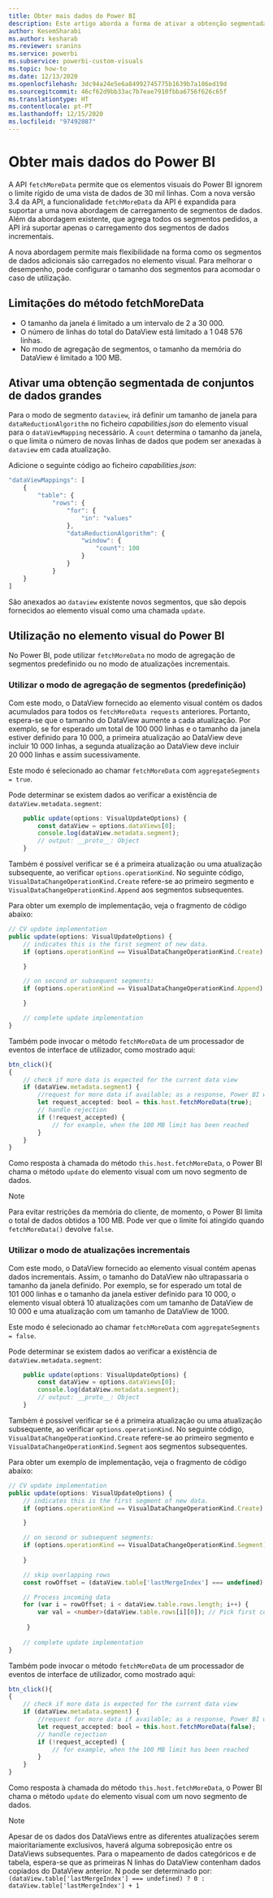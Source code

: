 ```yaml
---
title: Obter mais dados do Power BI
description: Este artigo aborda a forma de ativar a obtenção segmentada de conjuntos de dados de grandes dimensões dos elementos visuais do Power BI.
author: KesemSharabi
ms.author: kesharab
ms.reviewer: sranins
ms.service: powerbi
ms.subservice: powerbi-custom-visuals
ms.topic: how-to
ms.date: 12/13/2020
ms.openlocfilehash: 3dc94a24e5e6a84992745775b1639b7a186ed19d
ms.sourcegitcommit: 46cf62d9bb33ac7b7eae7910fbba6756f626c65f
ms.translationtype: HT
ms.contentlocale: pt-PT
ms.lasthandoff: 12/15/2020
ms.locfileid: "97492087"
---
```

# <a name="fetch-more-data-from-power-bi"></a>Obter mais dados do Power BI

A API `fetchMoreData` permite que os elementos visuais do Power BI ignorem o limite rígido de uma vista de dados de 30 mil linhas. Com a nova versão 3.4 da API, a funcionalidade `fetchMoreData` da API é expandida para suportar a uma nova abordagem de carregamento de segmentos de dados. Além da abordagem existente, que agrega todos os segmentos pedidos, a API irá suportar apenas o carregamento dos segmentos de dados incrementais.

A nova abordagem permite mais flexibilidade na forma como os segmentos de dados adicionais são carregados no elemento visual. Para melhorar o desempenho, pode configurar o tamanho dos segmentos para acomodar o caso de utilização.

## <a name="limitations-of-fetchmoredata"></a>Limitações do método fetchMoreData

* O tamanho da janela é limitado a um intervalo de 2 a 30 000.
* O número de linhas do total do DataView está limitado a 1 048 576 linhas.
* No modo de agregação de segmentos, o tamanho da memória do DataView é limitado a 100 MB.

## <a name="enable-a-segmented-fetch-of-large-datasets"></a>Ativar uma obtenção segmentada de conjuntos de dados grandes

Para o modo de segmento `dataview`, irá definir um tamanho de janela para `dataReductionAlgorithm` no ficheiro *capabilities.json* do elemento visual para o `dataViewMapping` necessário. A `count` determina o tamanho da janela, o que limita o número de novas linhas de dados que podem ser anexadas à `dataview` em cada atualização.

Adicione o seguinte código ao ficheiro *capabilities.json*:

```typescript
"dataViewMappings": [
    {
        "table": {
            "rows": {
                "for": {
                    "in": "values"
                },
                "dataReductionAlgorithm": {
                    "window": {
                        "count": 100
                    }
                }
            }
    }
]
```

São anexados ao `dataview` existente novos segmentos, que são depois fornecidos ao elemento visual como uma chamada `update`.

## <a name="usage-in-the-power-bi-visual"></a>Utilização no elemento visual do Power BI

No Power BI, pode utilizar `fetchMoreData` no modo de agregação de segmentos predefinido ou no modo de atualizações incrementais. 

### <a name="using-segments-aggregation-mode-default"></a>Utilizar o modo de agregação de segmentos (predefinição)

Com este modo, o DataView fornecido ao elemento visual contém os dados acumulados para todos os `fetchMoreData requests` anteriores. Portanto, espera-se que o tamanho do DataView aumente a cada atualização. Por exemplo, se for esperado um total de 100 000 linhas e o tamanho da janela estiver definido para 10 000, a primeira atualização ao DataView deve incluir 10 000 linhas, a segunda atualização ao DataView deve incluir 20 000 linhas e assim sucessivamente.

Este modo é selecionado ao chamar `fetchMoreData` com `aggregateSegments = true`.

Pode determinar se existem dados ao verificar a existência de `dataView.metadata.segment`:

```typescript
    public update(options: VisualUpdateOptions) {
        const dataView = options.dataViews[0];
        console.log(dataView.metadata.segment);
        // output: __proto__: Object
    }
```

Também é possível verificar se é a primeira atualização ou uma atualização subsequente, ao verificar `options.operationKind`. No seguinte código, `VisualDataChangeOperationKind.Create` refere-se ao primeiro segmento e `VisualDataChangeOperationKind.Append` aos segmentos subsequentes.

Para obter um exemplo de implementação, veja o fragmento de código abaixo:

```typescript
// CV update implementation
public update(options: VisualUpdateOptions) {
    // indicates this is the first segment of new data.
    if (options.operationKind == VisualDataChangeOperationKind.Create) {

    }

    // on second or subsequent segments:
    if (options.operationKind == VisualDataChangeOperationKind.Append) {

    }

    // complete update implementation
}
```

Também pode invocar o método `fetchMoreData` de um processador de eventos de interface de utilizador, como mostrado aqui:

```typescript
btn_click(){
{
    // check if more data is expected for the current data view
    if (dataView.metadata.segment) {
        //request for more data if available; as a response, Power BI will call update method
        let request_accepted: bool = this.host.fetchMoreData(true);
        // handle rejection
        if (!request_accepted) {
            // for example, when the 100 MB limit has been reached
        }
    }
}
```

Como resposta à chamada do método `this.host.fetchMoreData`, o Power BI chama o método `update` do elemento visual com um novo segmento de dados.

> [!NOTE]
> Para evitar restrições da memória do cliente, de momento, o Power BI limita o total de dados obtidos a 100 MB. Pode ver que o limite foi atingido quando `fetchMoreData()` devolve `false`.

### <a name="using-incremental-updates-mode"></a>Utilizar o modo de atualizações incrementais

Com este modo, o DataView fornecido ao elemento visual contém apenas dados incrementais. Assim, o tamanho do DataView não ultrapassaria o tamanho da janela definido. Por exemplo, se for esperado um total de 101 000 linhas e o tamanho da janela estiver definido para 10 000, o elemento visual obterá 10 atualizações com um tamanho de DataView de 10 000 e uma atualização com um tamanho de DataView de 1000.

Este modo é selecionado ao chamar `fetchMoreData` com `aggregateSegments = false`.

Pode determinar se existem dados ao verificar a existência de `dataView.metadata.segment`:

```typescript
    public update(options: VisualUpdateOptions) {
        const dataView = options.dataViews[0];
        console.log(dataView.metadata.segment);
        // output: __proto__: Object
    }
```

Também é possível verificar se é a primeira atualização ou uma atualização subsequente, ao verificar `options.operationKind`. No seguinte código, `VisualDataChangeOperationKind.Create` refere-se ao primeiro segmento e `VisualDataChangeOperationKind.Segment` aos segmentos subsequentes.

Para obter um exemplo de implementação, veja o fragmento de código abaixo:

```typescript
// CV update implementation
public update(options: VisualUpdateOptions) {
    // indicates this is the first segment of new data.
    if (options.operationKind == VisualDataChangeOperationKind.Create) {

    }

    // on second or subsequent segments:
    if (options.operationKind == VisualDataChangeOperationKind.Segment) {
        
    }

    // skip overlapping rows 
    const rowOffset = (dataView.table['lastMergeIndex'] === undefined) ? 0 : dataView.table['lastMergeIndex'] + 1;

    // Process incoming data
    for (var i = rowOffset; i < dataView.table.rows.length; i++) {
        var val = <number>(dataView.table.rows[i][0]); // Pick first column               
            
     }
     
    // complete update implementation
}
```

Também pode invocar o método `fetchMoreData` de um processador de eventos de interface de utilizador, como mostrado aqui:

```typescript
btn_click(){
{
    // check if more data is expected for the current data view
    if (dataView.metadata.segment) {
        //request for more data if available; as a response, Power BI will call update method
        let request_accepted: bool = this.host.fetchMoreData(false);
        // handle rejection
        if (!request_accepted) {
            // for example, when the 100 MB limit has been reached
        }
    }
}
```

Como resposta à chamada do método `this.host.fetchMoreData`, o Power BI chama o método `update` do elemento visual com um novo segmento de dados.

> [!NOTE]
> Apesar de os dados dos DataViews entre as diferentes atualizações serem maioritariamente exclusivos, haverá alguma sobreposição entre os DataViews subsequentes.
> Para o mapeamento de dados categóricos e de tabela, espera-se que as primeiras N linhas do DataView contenham dados copiados do DataView anterior.
> N pode ser determinado por: `(dataView.table['lastMergeIndex'] === undefined) ? 0 : dataView.table['lastMergeIndex'] + 1`